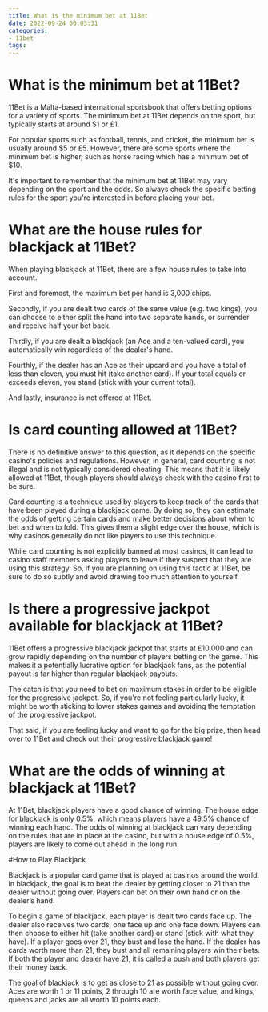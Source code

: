 ```yaml
---
title: What is the minimum bet at 11Bet
date: 2022-09-24 00:03:31
categories:
- 11bet
tags:
---
```



#  What is the minimum bet at 11Bet?

11Bet is a Malta-based international sportsbook that offers betting options for a variety of sports. The minimum bet at 11Bet depends on the sport, but typically starts at around $1 or £1.

For popular sports such as football, tennis, and cricket, the minimum bet is usually around $5 or £5. However, there are some sports where the minimum bet is higher, such as horse racing which has a minimum bet of $10.

It's important to remember that the minimum bet at 11Bet may vary depending on the sport and the odds. So always check the specific betting rules for the sport you're interested in before placing your bet.

#  What are the house rules for blackjack at 11Bet?

When playing blackjack at 11Bet, there are a few house rules to take into account.

First and foremost, the maximum bet per hand is 3,000 chips.

Secondly, if you are dealt two cards of the same value (e.g. two kings), you can choose to either split the hand into two separate hands, or surrender and receive half your bet back.

Thirdly, if you are dealt a blackjack (an Ace and a ten-valued card), you automatically win regardless of the dealer's hand.

Fourthly, if the dealer has an Ace as their upcard and you have a total of less than eleven, you must hit (take another card). If your total equals or exceeds eleven, you stand (stick with your current total).

And lastly, insurance is not offered at 11Bet.

#  Is card counting allowed at 11Bet?

There is no definitive answer to this question, as it depends on the specific casino's policies and regulations. However, in general, card counting is not illegal and is not typically considered cheating. This means that it is likely allowed at 11Bet, though players should always check with the casino first to be sure.

Card counting is a technique used by players to keep track of the cards that have been played during a blackjack game. By doing so, they can estimate the odds of getting certain cards and make better decisions about when to bet and when to fold. This gives them a slight edge over the house, which is why casinos generally do not like players to use this technique.

While card counting is not explicitly banned at most casinos, it can lead to casino staff members asking players to leave if they suspect that they are using this strategy. So, if you are planning on using this tactic at 11Bet, be sure to do so subtly and avoid drawing too much attention to yourself.

#  Is there a progressive jackpot available for blackjack at 11Bet?

11Bet offers a progressive blackjack jackpot that starts at £10,000 and can grow rapidly depending on the number of players betting on the game. This makes it a potentially lucrative option for blackjack fans, as the potential payout is far higher than regular blackjack payouts.

The catch is that you need to bet on maximum stakes in order to be eligible for the progressive jackpot. So, if you're not feeling particularly lucky, it might be worth sticking to lower stakes games and avoiding the temptation of the progressive jackpot.

That said, if you are feeling lucky and want to go for the big prize, then head over to 11Bet and check out their progressive blackjack game!

#  What are the odds of winning at blackjack at 11Bet?

At 11Bet, blackjack players have a good chance of winning. The house edge for blackjack is only 0.5%, which means players have a 49.5% chance of winning each hand. The odds of winning at blackjack can vary depending on the rules that are in place at the casino, but with a house edge of 0.5%, players are likely to come out ahead in the long run.

#How to Play Blackjack

Blackjack is a popular card game that is played at casinos around the world. In blackjack, the goal is to beat the dealer by getting closer to 21 than the dealer without going over. Players can bet on their own hand or on the dealer’s hand.

To begin a game of blackjack, each player is dealt two cards face up. The dealer also receives two cards, one face up and one face down. Players can then choose to either hit (take another card) or stand (stick with what they have). If a player goes over 21, they bust and lose the hand. If the dealer has cards worth more than 21, they bust and all remaining players win their bets. If both the player and dealer have 21, it is called a push and both players get their money back.

The goal of blackjack is to get as close to 21 as possible without going over. Aces are worth 1 or 11 points, 2 through 10 are worth face value, and kings, queens and jacks are all worth 10 points each.